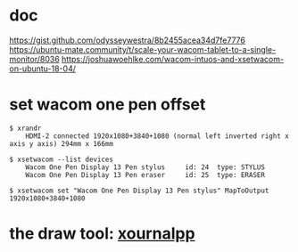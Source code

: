# doc
https://gist.github.com/odysseywestra/8b2455acea34d7fe7776
https://ubuntu-mate.community/t/scale-your-wacom-tablet-to-a-single-monitor/8036
https://joshuawoehlke.com/wacom-intuos-and-xsetwacom-on-ubuntu-18-04/

# set wacom one pen offset
    $ xrandr
        HDMI-2 connected 1920x1080+3840+1080 (normal left inverted right x axis y axis) 294mm x 166mm

    $ xsetwacom --list devices
        Wacom One Pen Display 13 Pen stylus     id: 24  type: STYLUS
        Wacom One Pen Display 13 Pen eraser     id: 25  type: ERASER

    $ xsetwacom set "Wacom One Pen Display 13 Pen stylus" MapToOutput 1920x1080+3840+1080

# the draw tool: [xournalpp](https://xournalpp.github.io/)
